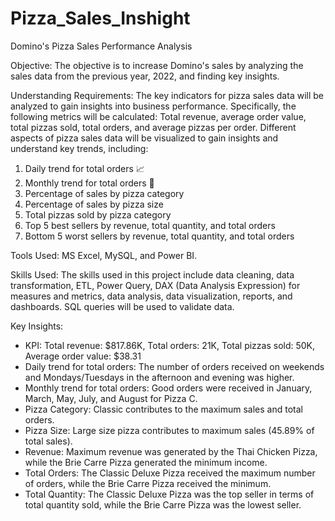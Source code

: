 # Pizza_Sales_Inshight


Domino's Pizza Sales Performance Analysis

Objective: The objective is to increase Domino's sales by analyzing the sales data from the previous year, 2022, and finding key insights.

Understanding Requirements: The key indicators for pizza sales data will be analyzed to gain insights into business performance. Specifically,
the following metrics will be calculated: Total revenue, average order value, total pizzas sold, total orders, and average pizzas per order. 
Different aspects of pizza sales data will be visualized to gain insights and understand key trends, including: 

1. Daily trend for total orders 📈
2. Monthly trend for total orders 📅
3. Percentage of sales by pizza category
4. Percentage of sales by pizza size
5. Total pizzas sold by pizza category
6. Top 5 best sellers by revenue, total quantity, and total orders
7. Bottom 5 worst sellers by revenue, total quantity, and total orders

Tools Used: MS Excel, MySQL, and Power BI.

Skills Used: The skills used in this project include data cleaning, data transformation, ETL, Power Query, DAX (Data Analysis Expression) for
measures and metrics, data analysis, data visualization, reports, and dashboards. SQL queries will be used to validate data.

Key Insights: 

- KPI: Total revenue: $817.86K, Total orders: 21K, Total pizzas sold: 50K, Average order value: $38.31
- Daily trend for total orders: The number of orders received on weekends and Mondays/Tuesdays in the afternoon and evening was higher.
- Monthly trend for total orders: Good orders were received in January, March, May, July, and August for Pizza C.
- Pizza Category: Classic contributes to the maximum sales and total orders.
- Pizza Size: Large size pizza contributes to maximum sales (45.89% of total sales).
- Revenue: Maximum revenue was generated by the Thai Chicken Pizza, while the Brie Carre Pizza generated the minimum income.
- Total Orders: The Classic Deluxe Pizza received the maximum number of orders, while the Brie Carre Pizza received the minimum.
- Total Quantity: The Classic Deluxe Pizza was the top seller in terms of total quantity sold, while the Brie Carre Pizza was the lowest seller.

